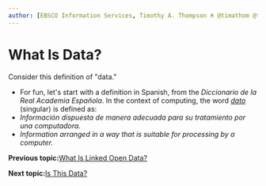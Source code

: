 ```yaml
---
author: [EBSCO Information Services, Timothy A. Thompson ⍝ @timathom @timathom@indieweb.social]
---
```


# What Is Data?

Consider this definition of "data."

-   For fun, let's start with a definition in Spanish, from the *Diccionario de la Real Academia Española*. In the context of computing, the word *[dato](https://dle.rae.es/dato)* \(singular\) is defined as:
-   *Información dispuesta de manera adecuada para su tratamiento por una computadora.*
-   *Information arranged in a way that is suitable for processing by a computer.*

**Previous topic:**[What Is Linked Open Data?](../../day_1/lesson_0/what_is_linked_open_data.md)

**Next topic:**[Is This Data?](../../day_1/lesson_0/is_this_data.md)

